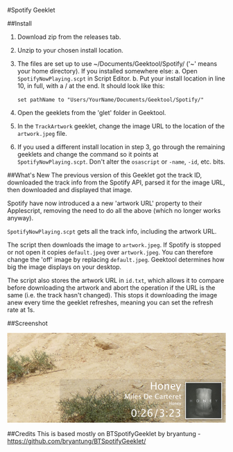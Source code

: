 #Spotify Geeklet

##Install
1. Download zip from the releases tab.
2. Unzip to your chosen install location.
3. The files are set up to use ~/Documents/Geektool/Spotify/ ('~' means your home directory). If you installed somewhere else:
  a. Open `SpotifyNowPlaying.scpt` in Script Editor.
  b. Put your install location in line 10, in full, with a / at the end. It should look like this:

      `set pathName to "Users/YourName/Documents/Geektool/Spotify/"`

4. Open the geeklets from the 'glet' folder in Geektool.
5. In the `TrackArtwork` geeklet, change the image URL to the location of the `artwork.jpeg` file.
6. If you used a different install location in step 3, go through the remaining geeklets and change the command so it points at `SpotifyNowPlaying.scpt`. Don't alter the `osascript` or `-name`, `-id`, etc. bits.


##What's New
The previous version of this Geeklet got the track ID, downloaded the track info from the Spotify API, parsed it for the image URL, then downloaded and displayed that image.

Spotify have now introduced a a new 'artwork URL' property to their Applescript, removing the need to do all the above (which no longer works anyway).

`SpotifyNowPlaying.scpt` gets all the track info, including the artwork URL.

The script then downloads the image to `artwork.jpeg`. If Spotify is stopped or not open it copies `default.jpeg` over `artwork.jpeg`. You can therefore change the 'off' image by replacing `default.jpeg`. Geektool determines how big the image displays on your desktop.

The script also stores the artwork URL in `id.txt`, which allows it to compare before downloading the artwork and abort the operation if the URL is the same (i.e. the track hasn't changed). This stops it downloading the image anew every time the geeklet refreshes, meaning you can set the refresh rate at 1s.


##Screenshot

![Screenshot](https://github.com/robbiejh12/Spotify-Now-Playing-Geeklet/blob/master/spotifyscreenshot.png)

##Credits
This is based mostly on BTSpotifyGeeklet by bryantung - https://github.com/bryantung/BTSpotifyGeeklet/
